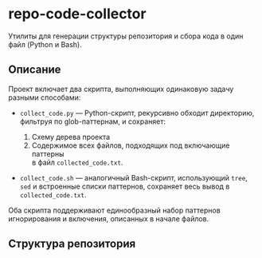 # repo-code-collector

Утилиты для генерации структуры репозитория и сбора кода в один файл (Python и Bash).

## Описание

Проект включает два скрипта, выполняющих одинаковую задачу разными способами:

- `collect_code.py` — Python-скрипт, рекурсивно обходит директорию, фильтруя по glob-паттернам, и сохраняет:
  1. Схему дерева проекта  
  2. Содержимое всех файлов, подходящих под включающие паттерны  
  в файл `collected_code.txt`.

- `collect_code.sh` — аналогичный Bash-скрипт, использующий `tree`, `sed` и встроенные списки паттернов, сохраняет весь вывод в `collected_code.txt`.

Оба скрипта поддерживают единообразный набор паттернов игнорирования и включения, описанных в начале файлов.

## Структура репозитория


